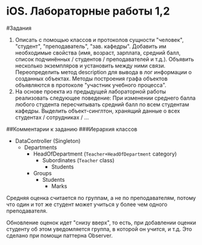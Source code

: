 iOS. Лабораторные работы 1,2
=============================

#Задания
1. Описать с помощью классов и протоколов сущности "человек", "студент", "преподаватель", "зав. кафедры". Добавить им необходимые свойства (имя, возраст, зарплата, средний балл, список подчинённых / студентов / преподавателей и т.д.). Объявить несколько экземпляров и установить между ними связи. Переопределить метод description для вывода в лог информации о созданных объектах. Методы построения графа объектов объявляются в протоколе "участник учебного процесса".
2. На основе проекта из предыдущей лабораторной работы реализовать следующее поведение: При изменении среднего балла любого студента пересчитывать средний балл по всем студентам кафедры. Выделить объект-синглтон, хранящий данные о всех студентах / сотрудниках / …

##Комментарии к заданию
###Иерархия классов
* DataController (Singleton)
    * Departments
        * HeadOfDepartment (`Teacher+HeadOfDepartment` category)
            * Subordinates (`Teacher` class)
                * Students 
        * Groups
            * Students
                * Marks

Средняя оценка считается по группам, а не по преподавателям, потому что один и тот же студент может учиться у более чем одного преподавателя.

Обновление оценок идет "снизу вверх", то есть, при добавлении оценки студенту об этом уведомляется группа, в которой он учится, и т.д. Это сделано при помощи паттерна Observer.

